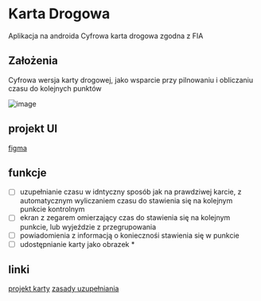 # Karta Drogowa

Aplikacja na androida
Cyfrowa karta drogowa zgodna z FIA

## Założenia

Cyfrowa wersja karty drogowej, jako wsparcie przy pilnowaniu i obliczaniu czasu do kolejnych punktów

![image](https://github.com/devchew/karta-drogowa/assets/69403119/7facc73f-f587-47d8-9647-02379ef78664)

## projekt UI

[figma](https://www.figma.com/file/tBGOPmVrU4U0wVrJZ9g7nD/karta-drogowa-apk?type=design&node-id=0-1&mode=design&t=FcJ7QnUO7nxusJhx-0)

## funkcje

- [ ] uzupełnianie czasu w idntyczny sposób jak na prawdziwej karcie, z automatycznym wyliczaniem czasu do stawienia się na kolejnym punkcie kontrolnym
- [ ] ekran z zegarem omierzający czas do stawienia się na kolejnym punkcie, lub wyjeździe z przegrupowania
- [ ] powiadomienia z informacją o koniecznośi stawienia się w punkcie
- [ ] udostępnianie karty jako obrazek * 

## linki
[projekt karty](https://www.montekarlino.pl/doc/drogowa2010.pdf)
[zasady uzupełniania](https://docplayer.pl/39276492-Karty-pracy-dla-sedziow-funkcyjnych-protokoly-startu-mety-lotnej-mety-stop-i-pkc.html)